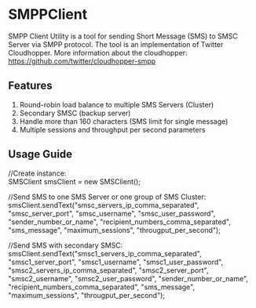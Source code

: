 # SMPPClient
SMPP Client Utility is a tool for sending Short Message (SMS) to SMSC Server via SMPP protocol.
The tool is an implementation of Twitter Cloudhopper. More information about the cloudhopper: https://github.com/twitter/cloudhopper-smpp

Features
--------
1. Round-robin load balance to multiple SMS Servers (Cluster)
2. Secondary SMSC (backup server)
3. Handle more than 160 characters (SMS limit for single message)
4. Multiple sessions and throughput per second parameters
 
Usage Guide
------------
//Create instance:  
SMSClient smsClient = new SMSClient();

//Send SMS to one SMS Server or one group of SMS Cluster:  
smsClient.sendText("smsc_servers_ip_comma_separated", "smsc_server_port", "smsc_username", "smsc_user_password", "sender_number_or_name", "recipient_numbers_comma_separated", "sms_message", "maximum_sessions", "througput_per_second");

//Send SMS with secondary SMSC:  
smsClient.sendText("smsc1_servers_ip_comma_separated", "smsc1_server_port", "smsc1_username", "smsc1_user_password", "smsc2_servers_ip_comma_separated", "smsc2_server_port", "smsc2_username", "smsc2_user_password", "sender_number_or_name", "recipient_numbers_comma_separated", "sms_message", "maximum_sessions", "througput_per_second");



